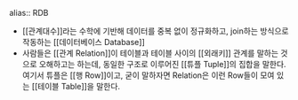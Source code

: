 alias:: RDB

- [[관계대수]]라는 수학에 기반해 데이터를 중복 없이 정규화하고, join하는 방식으로 작동하는 [[데이터베이스 Database]]
- 사람들은 [[관계 Relation]]이 테이블과 테이블 사이의 [[외래키]] 관계를 말하는 것으로 오해하고는 하는데, 동일한 구조로 이루어진 [[튜플 Tuple]]의 집합을 말한다. 여기서 튜플은 [[행 Row]]이고, 굳이 말하자면 Relation은 이런 Row들이 모여 있는 [[테이블 Table]]을 말한다.